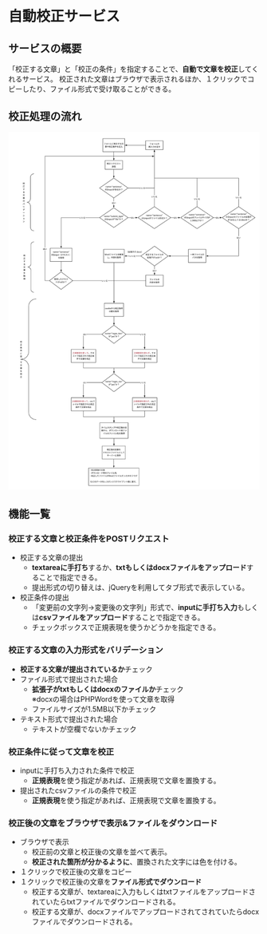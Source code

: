 # 自動校正サービス


## サービスの概要
「校正する文章」と「校正の条件」を指定することで、**自動で文章を校正**してくれるサービス。
校正された文章はブラウザで表示されるほか、１クリックでコピーしたり、ファイル形式で受け取ることができる。


## 校正処理の流れ
![校正処理の流れ](auto-proof-reading.jpg)


## 機能一覧
### 校正する文章と校正条件をPOSTリクエスト
- 校正する文章の提出
    - **textareaに手打ち**するか、**txtもしくはdocxファイルをアップロード**することで指定できる。
    - 提出形式の切り替えは、jQueryを利用してタブ形式で表示している。
- 校正条件の提出
    - 「変更前の文字列→変更後の文字列」形式で、**inputに手打ち入力**もしくは**csvファイルをアップロード**することで指定できる。
    - チェックボックスで正規表現を使うかどうかを指定できる。

### 校正する文章の入力形式をバリデーション
- **校正する文章が提出されているか**チェック
- ファイル形式で提出された場合
    - **拡張子がtxtもしくはdocxのファイルか**チェック
    <br />※docxの場合はPHPWordを使って文章を取得
    - ファイルサイズが1.5MB以下かチェック
- テキスト形式で提出された場合
    - テキストが空欄でないかチェック

### 校正条件に従って文章を校正
- inputに手打ち入力された条件で校正
    - **正規表現**を使う指定があれば、正規表現で文章を置換する。
- 提出されたcsvファイルの条件で校正
    - **正規表現**を使う指定があれば、正規表現で文章を置換する。

### 校正後の文章をブラウザで表示&ファイルをダウンロード
- ブラウザで表示
    - 校正前の文章と校正後の文章を並べて表示。
    - **校正された箇所が分かるように**、置換された文字には色を付ける。
- １クリックで校正後の文章をコピー
- １クリックで校正後の文章を**ファイル形式でダウンロード**
    - 校正する文章が、textareaに入力もしくはtxtファイルをアップロードされていたらtxtファイルでダウンロードされる。
    - 校正する文章が、docxファイルでアップロードされてされていたらdocxファイルでダウンロードされる。
